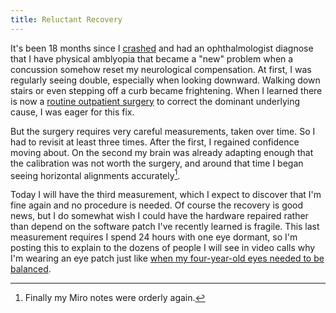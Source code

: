 ```yaml
---
title: Reluctant Recovery
---
```


It's been 18 months since I [crashed](/2022/09/20/mortal.html) and had an ophthalmologist diagnose that I have physical amblyopia that became a "new" problem when a concussion somehow reset my neurological compensation. At first, I was regularly seeing double, especially when looking downward. Walking down stairs or even stepping off a curb became frightening. When I learned there is now a [routine outpatient surgery](https://www.visioncenter.org/surgery/strabismus/) to correct the dominant underlying cause, I was eager for this fix.

But the surgery requires very careful measurements, taken over time. So I had to revisit at least three times. After the first, I regained confidence moving about. On the second my brain was already adapting enough that the calibration was not worth the surgery, and around that time I began seeing horizontal alignments accurately[^miro].

[^miro]: Finally my Miro notes were orderly again.

Today I will have the third measurement, which I expect to discover that I'm fine again and no procedure is needed. Of course the recovery is good news, but I do somewhat wish I could have the hardware repaired rather than depend on the software patch I've recently learned is fragile. This last measurement requires I spend 24 hours with one eye dormant, so I'm posting this to explain to the dozens of people I will see in video calls why I'm wearing an eye patch just like [when my four-year-old eyes needed to be balanced](/logs/events/1978-four-eyes/).
